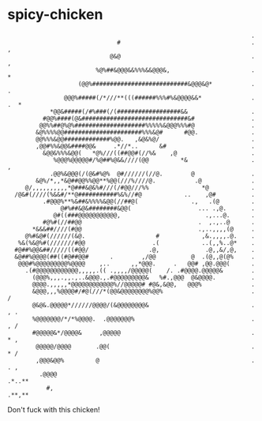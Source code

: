 # spicy-chicken

                                                                         .      
                                   #                                     .    , 
                                 @&@                                     .    , 
                             %@%##&@@@&&%%%&&@@@&,                       .    * 
                        (@@%###########################&@@@&@*           .    . 
                    @@@%#####(/*///**(((######%%%#%&@@@@&&*              . .  * 
                *@@&#####(/#%###(/(##################&&                  .      
              #@@%####(@&##############################&#                .      
             @@%%##@%@%####################%%%%%&@@@%%%#@                .      
            &@%%%%@@######################%%%&@#      #@@.               .      
            @@%%%&@@#############%@@.   ,&@&%@/                          .      
            ,@@#%%&@@&####@@&     .*//*..      &#                        .      
              &@@&%%%&@@(   *@%///((##@@#(//%&    ,@                     .      
                 %@@@%@@@@@#/%@##%@&&////(@@         *&                  . ,    
                .@@%&@@@(/(@&#%@%  @#//////(//@.        @                .      
            &@%/*,,*&@##@@%%@@**%@@(///%////@.           .@              .      
         @/,,,,,,,,,,*@###&@&%#///(/#@@///%%               *@            .      
      /@&#(////(%&&#/**@###########%&%//#@            ..    ,@#          .      
              .#@@@%**%&##&%%%%&@@(//##@(               .,   .(@         .      
                   @#%##&@&########&@@(                   ... .,@.       .      
                 @#((###@@@@@@@@@@@,                        .,...@.      .      
              #@%#(//##@@                                 .  ,.,..@      .      
           *&&&##////(#@@                                 .,..,,,,(@     .      
         @%#&@#(//////(&@.                    #            ,&.,,,,.@.    .      
       %&(%&@%#(///////#@@                   .(            ..(,,%..@*    .      
      #@##%@@&##/////((#@@/                 .@,             .@,,&/,@,    .      
      &@##%@@@@(##((#@##@@#      .        ,/@@          @  .(@,,@(@%     .      
       @@@#%@@@@@@@@@%@@@@    ,..      ,,*@@@.     .   @@# ,@@.@@@(      .      
         .(#@@@@@@@@@@@@,,,,,.(( .,,,,/@@@@@(    /. .#@@@@.@@@@@&        .      
           (@@@%,,,.,,.,..&@@@.,.#@@@@@@@@@&   %#.,@@@  @&@@@@.          .      
           @@@@.,,,,,*@@@@@@@@@@@@%//@@@@@# #@&,&@@,   @@@%              .      
           &@@@,,,%@@@@#/#@(///*(@@&@@@@@@@@%@@%                         .   /  
           @&@&.@@@@@*//////@@@@/(&@@@@@@@@&                             . , .  
           %@@@@@@@/*/*%@@@@.  .@@@@@@@%                                 . , /  
           #@@@@@&*/@@@@&     ,@@@@@                                     . * ,  
            @@@@@/@@@@       .@@(                                        . * /  
            ,@@@&@@%         @                                           . . ,  
             .@@@@                                                       .*..** 
               #,                                                        .**,** 



Don't fuck with this chicken!
